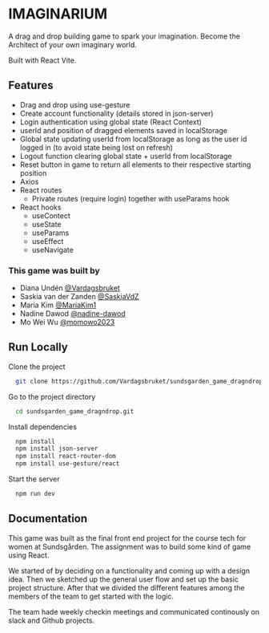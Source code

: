 # IMAGINARIUM

A drag and drop building game to spark your imagination.
Become the Architect of your own imaginary world.

Built with React Vite.

## Features

- Drag and drop using use-gesture
- Create account functionality (details stored in json-server)
- Login authentication using global state (React Context)
- userId and position of dragged elements saved in localStorage
- Global state updating userId from localStorage as long as the user id logged in (to avoid state being lost on refresh)
- Logout function clearing global state + userId from localStorage
- Reset button in game to return all elements to their respective starting position
- Axios
- React routes
    - Private routes (require login) together with useParams hook
- React hooks
    - useContect
    - useState
    - useParams
    - useEffect
    - useNavigate

### This game was built by

- Diana Undén [@Vardagsbruket](https://www.github.com/Vardagsbruket)
- Saskia van der Zanden [@SaskiaVdZ](https://github.com/SaskiaVdZ)
- Maria Kim [@MariaKim1](https://github.com/MariaKim1)
- Nadine Dawod [@nadine-dawod](https://github.com/nadine-dawod)
- Mo Wei Wu [@momowo2023](https://github.com/momowo2023)


## Run Locally

Clone the project

```bash
  git clone https://github.com/Vardagsbruket/sundsgarden_game_dragndrop.git
```

Go to the project directory

```bash
  cd sundsgarden_game_dragndrop.git
```

Install dependencies

```bash
  npm install
  npm install json-server
  npm install react-router-dom
  npm install use-gesture/react
```

Start the server

```bash
  npm run dev
```

## Documentation

This game was built as the final front end project for the course tech for women at Sundsgården. The assignment was to build some kind of game using React.

We started of by deciding on a functionality and coming up with a design idea. Then we sketched up the general user flow and set up the basic project structure. After that we divided the different features among the members of the team to get started with the logic. 

The team hade weekly checkin meetings and communicated continously on slack and Github projects.


